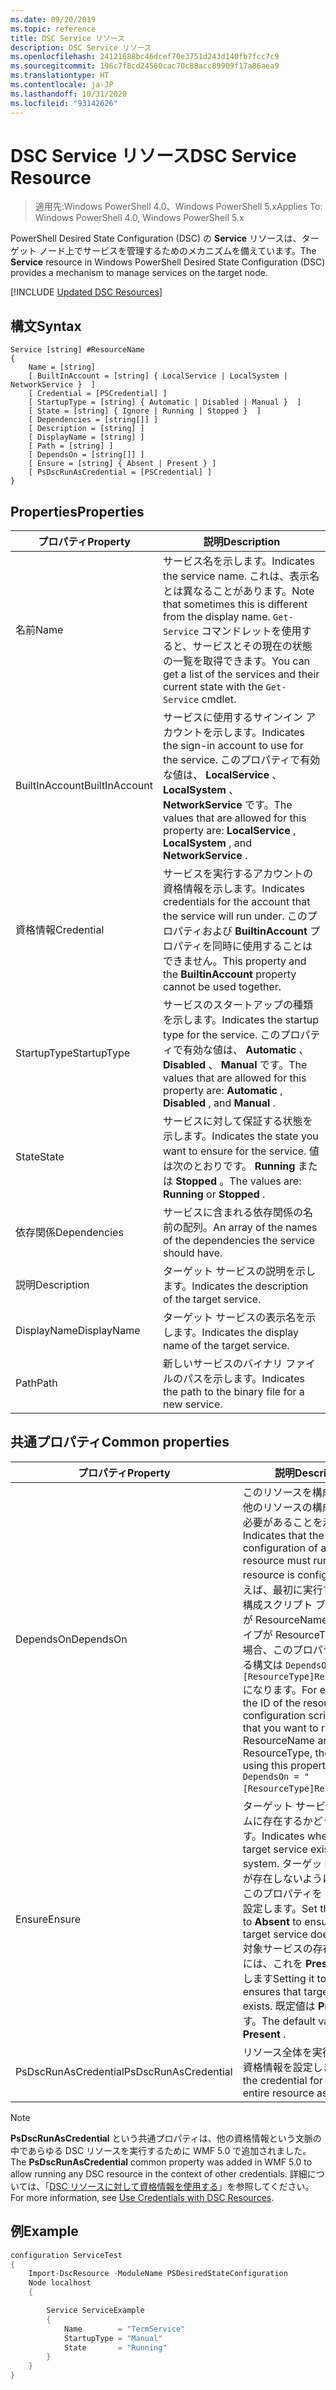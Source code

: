 ```yaml
---
ms.date: 09/20/2019
ms.topic: reference
title: DSC Service リソース
description: DSC Service リソース
ms.openlocfilehash: 24121688bc46dcef70e3751d243d140fb7fcc7c9
ms.sourcegitcommit: 196c7f8cd24560cac70c88acc89909f17a86aea9
ms.translationtype: HT
ms.contentlocale: ja-JP
ms.lasthandoff: 10/31/2020
ms.locfileid: "93142626"
---
```

# <a name="dsc-service-resource"></a><span data-ttu-id="a7f96-103">DSC Service リソース</span><span class="sxs-lookup"><span data-stu-id="a7f96-103">DSC Service Resource</span></span>

> <span data-ttu-id="a7f96-104">適用先:Windows PowerShell 4.0、Windows PowerShell 5.x</span><span class="sxs-lookup"><span data-stu-id="a7f96-104">Applies To: Windows PowerShell 4.0, Windows PowerShell 5.x</span></span>

<span data-ttu-id="a7f96-105">PowerShell Desired State Configuration (DSC) の **Service** リソースは、ターゲット ノード上でサービスを管理するためのメカニズムを備えています。</span><span class="sxs-lookup"><span data-stu-id="a7f96-105">The **Service** resource in Windows PowerShell Desired State Configuration (DSC) provides a mechanism to manage services on the target node.</span></span>

[!INCLUDE [Updated DSC Resources](../../../../../includes/dsc-resources.md)]

## <a name="syntax"></a><span data-ttu-id="a7f96-106">構文</span><span class="sxs-lookup"><span data-stu-id="a7f96-106">Syntax</span></span>

```Syntax
Service [string] #ResourceName
{
    Name = [string]
    [ BuiltInAccount = [string] { LocalService | LocalSystem | NetworkService }  ]
    [ Credential = [PSCredential] ]
    [ StartupType = [string] { Automatic | Disabled | Manual }  ]
    [ State = [string] { Ignore | Running | Stopped }  ]
    [ Dependencies = [string[]] ]
    [ Description = [string] ]
    [ DisplayName = [string] ]
    [ Path = [string] ]
    [ DependsOn = [string[]] ]
    [ Ensure = [string] { Absent | Present } ]
    [ PsDscRunAsCredential = [PSCredential] ]
}
```

## <a name="properties"></a><span data-ttu-id="a7f96-107">Properties</span><span class="sxs-lookup"><span data-stu-id="a7f96-107">Properties</span></span>

|<span data-ttu-id="a7f96-108">プロパティ</span><span class="sxs-lookup"><span data-stu-id="a7f96-108">Property</span></span> |<span data-ttu-id="a7f96-109">説明</span><span class="sxs-lookup"><span data-stu-id="a7f96-109">Description</span></span> |
|---|---|
|<span data-ttu-id="a7f96-110">名前</span><span class="sxs-lookup"><span data-stu-id="a7f96-110">Name</span></span> |<span data-ttu-id="a7f96-111">サービス名を示します。</span><span class="sxs-lookup"><span data-stu-id="a7f96-111">Indicates the service name.</span></span> <span data-ttu-id="a7f96-112">これは、表示名とは異なることがあります。</span><span class="sxs-lookup"><span data-stu-id="a7f96-112">Note that sometimes this is different from the display name.</span></span> <span data-ttu-id="a7f96-113">`Get-Service` コマンドレットを使用すると、サービスとその現在の状態の一覧を取得できます。</span><span class="sxs-lookup"><span data-stu-id="a7f96-113">You can get a list of the services and their current state with the `Get-Service` cmdlet.</span></span> |
|<span data-ttu-id="a7f96-114">BuiltInAccount</span><span class="sxs-lookup"><span data-stu-id="a7f96-114">BuiltInAccount</span></span> |<span data-ttu-id="a7f96-115">サービスに使用するサインイン アカウントを示します。</span><span class="sxs-lookup"><span data-stu-id="a7f96-115">Indicates the sign-in account to use for the service.</span></span> <span data-ttu-id="a7f96-116">このプロパティで有効な値は、 **LocalService** 、 **LocalSystem** 、 **NetworkService** です。</span><span class="sxs-lookup"><span data-stu-id="a7f96-116">The values that are allowed for this property are: **LocalService** , **LocalSystem** , and **NetworkService** .</span></span> |
|<span data-ttu-id="a7f96-117">資格情報</span><span class="sxs-lookup"><span data-stu-id="a7f96-117">Credential</span></span> |<span data-ttu-id="a7f96-118">サービスを実行するアカウントの資格情報を示します。</span><span class="sxs-lookup"><span data-stu-id="a7f96-118">Indicates credentials for the account that the service will run under.</span></span> <span data-ttu-id="a7f96-119">このプロパティおよび **BuiltinAccount** プロパティを同時に使用することはできません。</span><span class="sxs-lookup"><span data-stu-id="a7f96-119">This property and the **BuiltinAccount** property cannot be used together.</span></span> |
|<span data-ttu-id="a7f96-120">StartupType</span><span class="sxs-lookup"><span data-stu-id="a7f96-120">StartupType</span></span> |<span data-ttu-id="a7f96-121">サービスのスタートアップの種類を示します。</span><span class="sxs-lookup"><span data-stu-id="a7f96-121">Indicates the startup type for the service.</span></span> <span data-ttu-id="a7f96-122">このプロパティで有効な値は、 **Automatic** 、 **Disabled** 、 **Manual** です。</span><span class="sxs-lookup"><span data-stu-id="a7f96-122">The values that are allowed for this property are: **Automatic** , **Disabled** , and **Manual** .</span></span> |
|<span data-ttu-id="a7f96-123">State</span><span class="sxs-lookup"><span data-stu-id="a7f96-123">State</span></span> |<span data-ttu-id="a7f96-124">サービスに対して保証する状態を示します。</span><span class="sxs-lookup"><span data-stu-id="a7f96-124">Indicates the state you want to ensure for the service.</span></span> <span data-ttu-id="a7f96-125">値は次のとおりです。 **Running** または **Stopped** 。</span><span class="sxs-lookup"><span data-stu-id="a7f96-125">The values are: **Running** or **Stopped** .</span></span> |
|<span data-ttu-id="a7f96-126">依存関係</span><span class="sxs-lookup"><span data-stu-id="a7f96-126">Dependencies</span></span> | <span data-ttu-id="a7f96-127">サービスに含まれる依存関係の名前の配列。</span><span class="sxs-lookup"><span data-stu-id="a7f96-127">An array of the names of the dependencies the service should have.</span></span> |
|<span data-ttu-id="a7f96-128">説明</span><span class="sxs-lookup"><span data-stu-id="a7f96-128">Description</span></span> |<span data-ttu-id="a7f96-129">ターゲット サービスの説明を示します。</span><span class="sxs-lookup"><span data-stu-id="a7f96-129">Indicates the description of the target service.</span></span> |
|<span data-ttu-id="a7f96-130">DisplayName</span><span class="sxs-lookup"><span data-stu-id="a7f96-130">DisplayName</span></span> |<span data-ttu-id="a7f96-131">ターゲット サービスの表示名を示します。</span><span class="sxs-lookup"><span data-stu-id="a7f96-131">Indicates the display name of the target service.</span></span> |
|<span data-ttu-id="a7f96-132">Path</span><span class="sxs-lookup"><span data-stu-id="a7f96-132">Path</span></span> |<span data-ttu-id="a7f96-133">新しいサービスのバイナリ ファイルのパスを示します。</span><span class="sxs-lookup"><span data-stu-id="a7f96-133">Indicates the path to the binary file for a new service.</span></span> |

## <a name="common-properties"></a><span data-ttu-id="a7f96-134">共通プロパティ</span><span class="sxs-lookup"><span data-stu-id="a7f96-134">Common properties</span></span>

|<span data-ttu-id="a7f96-135">プロパティ</span><span class="sxs-lookup"><span data-stu-id="a7f96-135">Property</span></span> |<span data-ttu-id="a7f96-136">説明</span><span class="sxs-lookup"><span data-stu-id="a7f96-136">Description</span></span> |
|---|---|
|<span data-ttu-id="a7f96-137">DependsOn</span><span class="sxs-lookup"><span data-stu-id="a7f96-137">DependsOn</span></span> |<span data-ttu-id="a7f96-138">このリソースを構成する前に、他のリソースの構成を実行する必要があることを示します。</span><span class="sxs-lookup"><span data-stu-id="a7f96-138">Indicates that the configuration of another resource must run before this resource is configured.</span></span> <span data-ttu-id="a7f96-139">たとえば、最初に実行するリソース構成スクリプト ブロックの ID が ResourceName で、そのタイプが ResourceType である場合、このプロパティを使用する構文は `DependsOn = "[ResourceType]ResourceName"` になります。</span><span class="sxs-lookup"><span data-stu-id="a7f96-139">For example, if the ID of the resource configuration script block that you want to run first is ResourceName and its type is ResourceType, the syntax for using this property is `DependsOn = "[ResourceType]ResourceName"`.</span></span> |
|<span data-ttu-id="a7f96-140">Ensure</span><span class="sxs-lookup"><span data-stu-id="a7f96-140">Ensure</span></span> |<span data-ttu-id="a7f96-141">ターゲット サービスがシステムに存在するかどうかを示します。</span><span class="sxs-lookup"><span data-stu-id="a7f96-141">Indicates whether the target service exists on the system.</span></span> <span data-ttu-id="a7f96-142">ターゲット サービスが存在しないようにするには、このプロパティを **[Absent]** に設定します。</span><span class="sxs-lookup"><span data-stu-id="a7f96-142">Set this property to **Absent** to ensure that the target service does not exist.</span></span> <span data-ttu-id="a7f96-143">対象サービスの存在を保証するには、これを **Present** に設定します</span><span class="sxs-lookup"><span data-stu-id="a7f96-143">Setting it to **Present** ensures that target service exists.</span></span> <span data-ttu-id="a7f96-144">既定値は **Present** です。</span><span class="sxs-lookup"><span data-stu-id="a7f96-144">The default value is **Present** .</span></span> |
|<span data-ttu-id="a7f96-145">PsDscRunAsCredential</span><span class="sxs-lookup"><span data-stu-id="a7f96-145">PsDscRunAsCredential</span></span> |<span data-ttu-id="a7f96-146">リソース全体を実行するための資格情報を設定します。</span><span class="sxs-lookup"><span data-stu-id="a7f96-146">Sets the credential for running the entire resource as.</span></span> |

> [!NOTE]
> <span data-ttu-id="a7f96-147">**PsDscRunAsCredential** という共通プロパティは、他の資格情報という文脈の中であらゆる DSC リソースを実行するために WMF 5.0 で追加されました。</span><span class="sxs-lookup"><span data-stu-id="a7f96-147">The **PsDscRunAsCredential** common property was added in WMF 5.0 to allow running any DSC resource in the context of other credentials.</span></span> <span data-ttu-id="a7f96-148">詳細については、「[DSC リソースに対して資格情報を使用する](../../../configurations/runasuser.md)」を参照してください。</span><span class="sxs-lookup"><span data-stu-id="a7f96-148">For more information, see [Use Credentials with DSC Resources](../../../configurations/runasuser.md).</span></span>

## <a name="example"></a><span data-ttu-id="a7f96-149">例</span><span class="sxs-lookup"><span data-stu-id="a7f96-149">Example</span></span>

```powershell
configuration ServiceTest
{
    Import-DscResource -ModuleName PSDesiredStateConfiguration
    Node localhost
    {

        Service ServiceExample
        {
            Name        = "TermService"
            StartupType = "Manual"
            State       = "Running"
        }
    }
}
```
